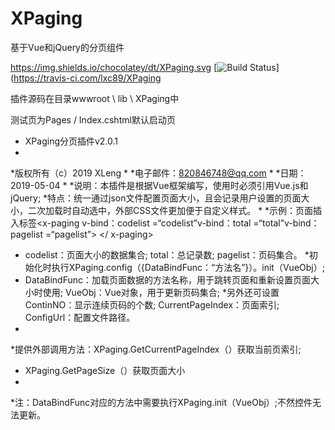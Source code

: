 # XPaging
基于Vue和jQuery的分页组件

https://img.shields.io/chocolatey/dt/XPaging.svg
[![Build Status](https://travis-ci.com/lxc89/XPaging.svg?branch=master)](https://travis-ci.com/lxc89/XPaging

插件源码在目录wwwroot \ lib \ XPaging中

测试页为Pages / Index.cshtml默认启动页

 * XPaging分页插件v2.0.1
 * 
 *版权所有（c）2019 XLeng
 *
 *电子邮件：820846748@qq.com
 * 
 *日期：2019-05-04
 * 
 *说明：本插件是根据Vue框架编写，使用时必须引用Vue.js和jQuery;
 *特点：统一通过json文件配置页面大小，且会记录用户设置的页面大小，二次加载时自动选中，外部CSS文件更加便于自定义样式。
 * 
 *示例：页面插入标签<x-paging v-bind：codelist =“codelist”v-bind：total =“total”v-bind：pagelist =“pagelist”> </ x-paging>
 * codelist：页面大小的数据集合; total：总记录数; pagelist：页码集合。
 *初始化时执行XPaging.config（{DataBindFunc：“方法名”}）。init（VueObj）;
 * DataBindFunc：加载页面数据的方法名称，用于跳转页面和重新设置页面大小时使用; VueObj：Vue对象，用于更新页码集合;
 *另外还可设置ContinNO：显示连续页码的个数; CurrentPageIndex：页面索引; ConfigUrl：配置文件路径。
 *          
 *提供外部调用方法：XPaging.GetCurrentPageIndex（）获取当前页索引;
 * XPaging.GetPageSize（）获取页面大小
 * 
 *注：DataBindFunc对应的方法中需要执行XPaging.init（VueObj）;不然控件无法更新。
